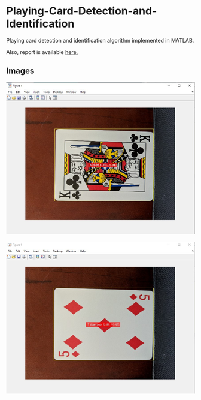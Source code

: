 # Playing-Card-Detection-and-Identification
Playing card detection and identification algorithm implemented in MATLAB.

Also, report is available [here.](https://raw.githubusercontent.com/elvankarahan/Playing-Card-Detection-and-Identification/master/Report.pdf?token=AI3FP3GWUX44HKGUXJFCYXK7EQVQ2)
<br>

## Images
<img src="https://github.com/elvankarahan/Playing-Card-Detection-and-Identification/blob/master/image001.jpg"/>
<br><br>
<img src="https://github.com/elvankarahan/Playing-Card-Detection-and-Identification/blob/master/image002.jpg"/>

